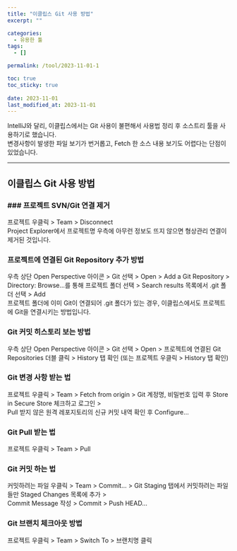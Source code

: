 ```yaml
---
title: "이클립스 Git 사용 방법"
excerpt: ""

categories:
  - 유용한 툴
tags:
  - []

permalink: /tool/2023-11-01-1

toc: true
toc_sticky: true
 
date: 2023-11-01
last_modified_at: 2023-11-01
---
```


IntelliJ와 달리, 이클립스에서는 Git 사용이 불편해서 사용법 정리 후 소스트리 툴을 사용하기로 했습니다.  
변경사항이 발생한 파일 보기가 번거롭고, Fetch 한 소스 내용 보기도 어렵다는 단점이 있었습니다.

---

## 이클립스 Git 사용 방법

### ### 프로젝트 SVN/Git 연결 제거
프로젝트 우클릭 > Team > Disconnect  
Project Explorer에서 프로젝트명 우측에 아무런 정보도 뜨지 않으면 형상관리 연결이 제거된 것입니다.

### 프로젝트에 연결된 Git Repository 추가 방법
우측 상단 Open Perspective 아이콘 > Git 선택 > Open > Add a Git Repository >  
Directory: Browse...를 통해 프로젝트 폴더 선택 > Search results 목록에서 .git 폴더 선택 >  Add  
프로젝트 폴더에 이미 Git이 연결되어 .git 폴더가 있는 경우, 이클립스에서도 프로젝트에 Git을 연결시키는 방법입니다.

### Git 커밋 히스토리 보는 방법
우측 상단 Open Perspective 아이콘 > Git 선택 > Open > 프로젝트에 연결된 Git Repositories 더블 클릭 > History 탭 확인 (또는 프로젝트 우클릭 > History 탭 확인)

### Git 변경 사항 받는 법
프로젝트 우클릭 > Team > Fetch from origin > Git 계정명, 비밀번호 입력 후 Store in Secure Store 체크하고 로그인 >  
Pull 받지 않은 원격 레포지토리의 신규 커밋 내역 확인 후 Configure...

### Git Pull 받는 법
프로젝트 우클릭 > Team > Pull

### Git 커밋 하는 법
커밋하려는 파일 우클릭 > Team > Commit... > Git Staging 탭에서 커밋하려는 파일들만 Staged Changes 목록에 추가 >  
Commit Message 작성 > Commit > Push HEAD...

### Git 브랜치 체크아웃 방법
프로젝트 우클릭 > Team > Switch To > 브랜치명 클릭